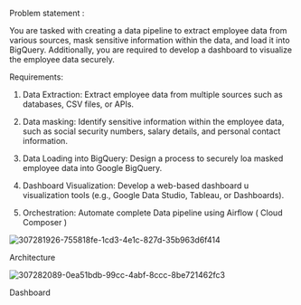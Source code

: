 Problem statement :

You are tasked with creating a data pipeline to extract employee data from various sources, mask sensitive information within the data, and load it into BigQuery. Additionally, you are required to develop a dashboard to visualize the employee data securely.



Requirements:

1) Data Extraction: Extract employee data from multiple sources such as databases, CSV files, or APIs.

2) Data masking: Identify sensitive information within the employee data, such as social security numbers, salary details, and personal contact information.

3) Data Loading into BigQuery: Design a process to securely loa masked employee data into Google BigQuery.

4) Dashboard Visualization: Develop a web-based dashboard u visualization tools (e.g., Google Data Studio, Tableau, or  Dashboards).
5) Orchestration: Automate complete Data pipeline using Airflow ( Cloud Composer )



![307281926-755818fe-1cd3-4e1c-827d-35b963d6f414](https://github.com/user-attachments/assets/d0463ea1-63e5-4464-aa3c-14091820d42c)


Architecture




![307282089-0ea51bdb-99cc-4abf-8ccc-8be721462fc3](https://github.com/user-attachments/assets/aadd93ba-1c05-420a-90b2-92bbe8f93703)


Dashboard 


